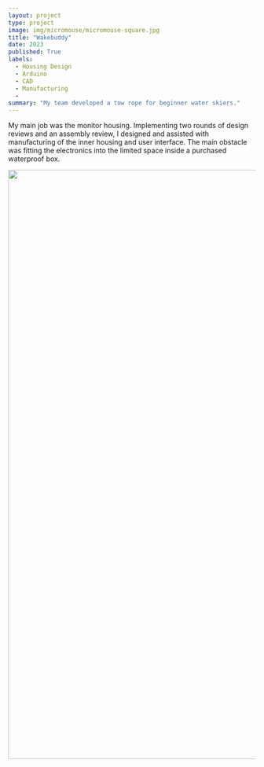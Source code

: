 ```yaml
---
layout: project
type: project
image: img/micromouse/micromouse-square.jpg
title: "Wakebuddy"
date: 2023
published: True
labels:
  - Housing Design
  - Arduino
  - CAD
  - Manufacturing
  - 
summary: "My team developed a tow rope for beginner water skiers."
---
```


My main job was the monitor housing. Implementing two rounds of design reviews and an assembly review, I designed and assisted with manufacturing of the inner housing and user interface. The main obstacle was fitting the electronics into the limited space inside a purchased waterproof box. 
<div class="text-center p-4">
  <img width="1200px" src="../img/Wakebuddyproductbrochure.png" class="img-thumbnail" >
</div>
